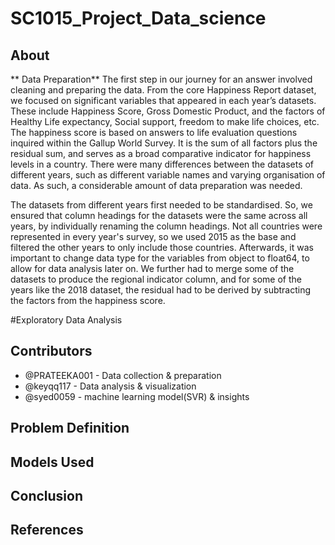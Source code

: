 # SC1015_Project_Data_science

## About 
**
Data Preparation**
The first step in our journey for an answer involved cleaning and preparing the data.
From the core Happiness Report dataset, we focused on significant variables that appeared in each year’s datasets. These include Happiness Score, Gross Domestic Product, and the factors of Healthy Life expectancy, Social support, freedom to make life choices, etc.
The happiness score is based on answers to life evaluation questions inquired within the Gallup World Survey. It is the sum of all factors plus the residual sum, and serves as a broad comparative indicator for happiness levels in a country.
There were many differences between the datasets of different years, such as different variable names and varying organisation of data. As such, a considerable amount of data preparation was needed.

The datasets from different years first needed to be standardised. So, we ensured that column headings for the datasets were the same across all years, by individually renaming the column headings.
Not all countries were represented in every year's survey, so we used 2015 as the base and filtered the other years to only include those countries.
Afterwards, it was important to change data type for the variables from object to float64, to allow for data analysis later on.
We further had to merge some of the datasets to produce the regional indicator column, and for some of the years like the 2018 dataset, the residual had to be derived by subtracting the factors from the happiness score.

#Exploratory Data Analysis


## Contributors
- @PRATEEKA001 - Data collection & preparation
- @keyqq117 - Data analysis & visualization
- @syed0059 - machine learning model(SVR) & insights

## Problem Definition

## Models Used

## Conclusion

## References
